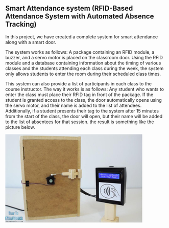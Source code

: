 ## Smart Attendance system (RFID-Based Attendance System with Automated Absence Tracking)
In this project, we have created a complete system for smart attendance along with a smart door. 

The system works as follows: 
A package containing an RFID module, a buzzer, and a servo motor is placed on the classroom door.
Using the RFID module and a database containing information about the timing of various classes and the students attending each class during the week, the system only allows students to enter the room during their scheduled class times.

This system can also provide a list of participants in each class to the course instructor. The way it works is as follows: Any student who wants to enter the class must place their RFID tag in front of the package. If the student is granted access to the class, the door automatically opens using the servo motor, and their name is added to the list of attendees. Additionally, if a student presents their tag to the system after 15 minutes from the start of the class, the door will open, but their name will be added to the list of absentees for that session.
the result is something like the picture below.

![Alt text](image.png)

